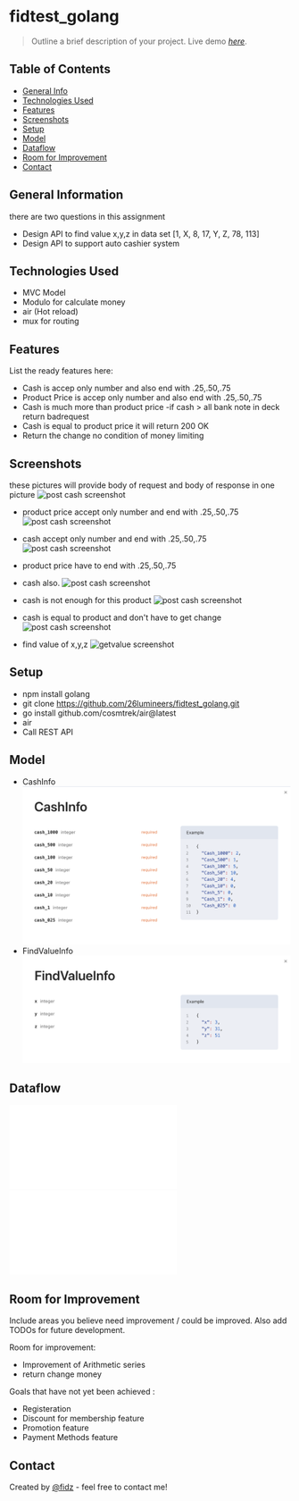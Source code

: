 # fidtest_golang

> Outline a brief description of your project.
> Live demo [_here_](https://www.example.com). <!-- If you have the project hosted somewhere, include the link here. -->

## Table of Contents
* [General Info](#general-information)
* [Technologies Used](#technologies-used)
* [Features](#features)
* [Screenshots](#screenshots)
* [Setup](#setup)
* [Model](#model)
* [Dataflow](#dataflow)
* [Room for Improvement](#room-for-improvement)
* [Contact](#contact)


## General Information
there are two questions in this assignment
- Design API to find value x,y,z in data set [1, X, 8, 17, Y, Z, 78, 113]
- Design API to support auto cashier system


## Technologies Used
- MVC Model
- Modulo for calculate money
- air (Hot reload)
- mux for routing


## Features
List the ready features here:
- Cash is accep only number and also end with .25,.50,.75
- Product Price is accep only number and also end with .25,.50,.75
- Cash is much more than product price
    -if cash > all bank note in deck return badrequest
- Cash is equal to product price it will return 200 OK
- Return the change no condition of money limiting


## Screenshots
these pictures will provide body of request and body of response in one picture
![post cash screenshot](./img/post-api-cash-cashier-200.png)
- product price accept only number and end with .25,.50,.75
![post cash screenshot](./img/post-api-cash-cashier-r400-numberonly.png)
- cash accept only number and end with .25,.50,.75
![post cash screenshot](./img/api-cash-cashformat.png)
- product price have to end with .25,.50,.75
- cash also.
![post cash screenshot](./img/post-api-cash-cashier-r400-renewProductPrice.png)
- cash is not enough for this product
![post cash screenshot](./img/post-api-cash-notenough.png)
- cash is equal to product and don't have to get change
![post cash screenshot](./img/api-cash-match.png)

- find value of x,y,z
![getvalue screenshot](./img/get-api-find-xyz.png)
<!-- If you have screenshots you'd like to share, include them here. -->


## Setup
- npm install golang
- git clone https://github.com/26lumineers/fidtest_golang.git
- go install github.com/cosmtrek/air@latest
- air
- Call REST API


## Model
- CashInfo
![CashInfo screenshot](./images/CashInfo.png)
- FindValueInfo
![FindValueInfo screenshot](./images/FindValueInfo.png)

## Dataflow
![Dataflow](./images/cash-dataflow.html)
![Dataflow](./images/cash-dataflow.html.pdf)


## Room for Improvement
Include areas you believe need improvement / could be improved. Also add TODOs for future development.

Room for improvement:
- Improvement of Arithmetic series
- return change money

Goals that have not yet been achieved :
- Registeration
- Discount for membership feature 
- Promotion feature
- Payment Methods feature



## Contact
Created by [@fidz](https://linktr.ee/fidz.firman) - feel free to contact me!


<!-- You don't have to include all sections - just the one's relevant to your project -->
